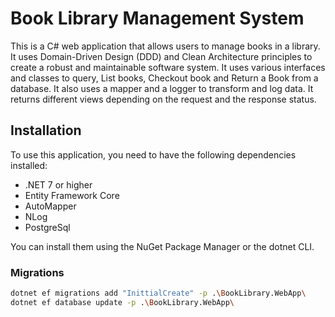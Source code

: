 
# Book Library Management System

This is a C# web application that allows users to manage books in a library. It uses Domain-Driven Design (DDD) and Clean Architecture principles to create a robust and maintainable software system.
It uses various interfaces and classes to query, List books, Checkout book and Return a Book from a database. It also uses a mapper and a logger to transform and log data. It returns different views depending on the request and the response status.

## Installation

To use this application, you need to have the following dependencies installed:

- .NET 7 or higher
- Entity Framework Core
- AutoMapper
- NLog
- PostgreSql

You can install them using the NuGet Package Manager or the dotnet CLI.


### Migrations
```bash
dotnet ef migrations add "InittialCreate" -p .\BookLibrary.WebApp\
dotnet ef database update -p .\BookLibrary.WebApp\


